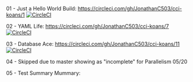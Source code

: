 01 - Just a Hello World Build: https://circleci.com/gh/JonathanC503/cci-koans/1 
[![CircleCI](https://circleci.com/gh/JonathanC503/cci-koans/1.svg?style=svg)](https://circleci.com/gh/JonathanC503/cci-koans/1)

02 - YAML Life: https://circleci.com/gh/JonathanC503/cci-koans/7 
[![CircleCI](https://circleci.com/gh/JonathanC503/cci-koans/7.svg?style=svg)](https://circleci.com/gh/JonathanC503/cci-koans/7)

03 - Database Ace: https://circleci.com/gh/JonathanC503/cci-koans/11 
[![CircleCI](https://circleci.com/gh/JonathanC503/cci-koans/11.svg?style=svg)](https://circleci.com/gh/JonathanC503/cci-koans/11)

04 - Skipped due to master showing as "incomplete" for Parallelism 05/20

05 - Test Summary Mummary: 